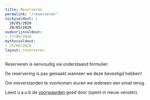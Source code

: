```yaml
---
title: Reserveren
permalink: "/reserveren"
nickysoldout: |
  20/05/2020
  20/05/2020
oudenrijnsoldout:
- 27/06/2020
mythossoldout:
- 25/06/2020
layout: reserveren
---
```


Reserveren is eenvoudig via onderstaand formulier.

De reservering is pas gemaakt wanneer we deze bevestigd hebben!

Om misverstanden te voorkomen sturen we iedereen een email terug.

Leest u a.u.b de [voorwaarden](voorwaarden) goed door (opent in nieuw venster).
